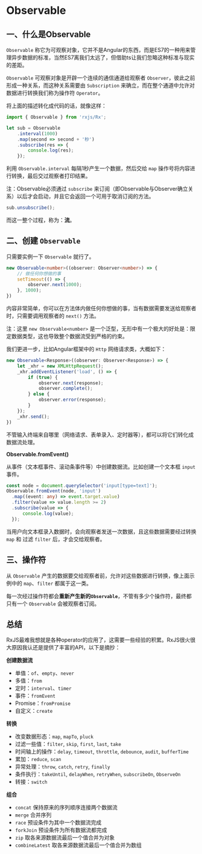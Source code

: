 # Observable

## 一、什么是Observable

`Observable` 称它为可观察对象，它并不是Angular的东西，而是ES7的一种用来管理异步数据的标准，当然ES7离我们太远了，但借助ts让我们忽略这种标准与现实的差距。

`Observable` 可观察对象是开辟一个连续的通信通道给观察者 `Observer`，彼此之前形成一种关系，而这种关系需要由 `Subscription` 来确立，而在整个通道中允许对数据进行转换我们称为操作符 `Operator`。

将上面的描述转化成代码的话，就像这样：

```typescript
import { Observable } from 'rxjs/Rx';

let sub = Observable
    .interval(1000)
    .map(second => second + '秒')
    .subscribe(res => {
        console.log(res);
    });
```

利用 `Observable.interval` 每隔1秒产生一个数据，然后交给 `map` 操作号将内容进行转换，最后交过观察者打印结果。

注：Observable必须通过 `subscribe` 来订阅（即Observable与Observer确立关系）以后才会启动，并且它会返回一个可用于取消订阅的方法。

```typescript
sub.unsubscribe();
```

而这一整个过程，称为：**流**。

## 二、创建 `Observable`

只需要实例一下 `Observable` 就行了。

```typescript
new Observable<number>((observer: Observer<number>) => {
    // 做任何你想做的事
    setTimeout(() => {
        observer.next(1000);
    }, 1000);
})
```

内容非常简单，你可以在方法体内做任何你想做的事，当有数据需要发送给观察者时，只需要调用观察者的 `next()` 方法。

注：这里 `new Observable<number>` 是一个泛型，无形中有一个极大的好处是：限定数据类型，这也导致整个数据流受到严格的约束。

我们更进一步，比如Angular框架中的 `Http` 网络请求类，大概如下：

```typescript
new Observable<Response>((observer: Observer<Response>) => {
    let _xhr = new XMLHttpRequest();
    _xhr.addEventListener('load', () => {
        if (true) {
            observer.next(response);
            observer.complete();
        } else {
            observer.error(response);
        }
    });
    _xhr.send();
})
```

不管输入终端来自哪里（网络请求、表单录入、定时器等），都可以将它们转化成数据流处理。

**Observable.fromEvent()**

从事件（文本框事件、滚动条事件等）中创建数据流。比如创建一个文本框 `input` 事件。

```typescript
const node = document.querySelector('input[type=text]');
Observable.fromEvent(node, 'input')
  .map((event: any) => event.target.value)
  .filter(value => value.length >= 2)
  .subscribe(value => {
      console.log(value);
  });
```

当用户向文本框录入数据时，会向观察者发送一次数据，且这些数据需要经过转换 `map` 和 过滤 `filter` 后，才会交给观察者。

## 三、操作符

从 `Observable` 产生的数据要交给观察者前，允许对这些数据进行转换，像上面示例中的 `map`、`filter` 都属于这一类。

每一次经过操作符都会**重新产生新的`Observable`**，不管有多少个操作符，最终都只有一个 `Observable` 会被观察者订阅。


## 总结 

RxJS最难我想就是各种operator的应用了，这需要一些经验的积累。RxJS很火很大原因我认还是提供了丰富的API，以下是摘抄：

**创建数据流**

+ 单值：`of`、`empty`、`never`
+ 多值：`from`
+ 定时：`interval`、`timer`
+ 事件：`fromEvent`
+ Promise：`fromPromise`
+ 自定义：`create`

**转换**

+ 改变数据形态：`map`, `mapTo`, `pluck`
+ 过滤一些值：`filter`, `skip`, `first`, `last`, `take`
+ 时间轴上的操作：`delay`, `timeout`, `throttle`, `debounce`, `audit`, `bufferTime`
+ 累加：`reduce`, `scan`
+ 异常处理：`throw`, `catch`, `retry`, `finally`
+ 条件执行：`takeUntil`, `delayWhen`, `retryWhen`, `subscribeOn`, `ObserveOn`
+ 转接：`switch`

**组合**

+ `concat` 保持原来的序列顺序连接两个数据流
+ `merge` 合并序列
+ `race` 预设条件为其中一个数据流完成
+ `forkJoin` 预设条件为所有数据流都完成
+ `zip` 取各来源数据流最后一个值合并为对象
+ `combineLatest` 取各来源数据流最后一个值合并为数组